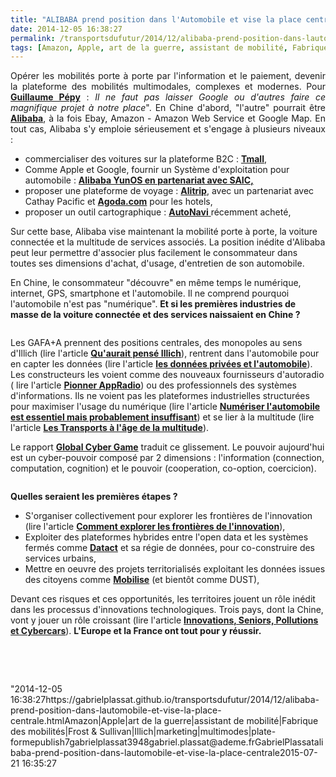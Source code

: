 ```yaml
---
title: "ALIBABA prend position dans l'Automobile et vise la place centrale"
date: 2014-12-05 16:38:27
permalink: /transportsdufutur/2014/12/alibaba-prend-position-dans-lautomobile-et-vise-la-place-centrale.html
tags: [Amazon, Apple, art de la guerre, assistant de mobilité, Fabrique des mobilités, Frost & Sullivan, Illich, marketing, multimodes, plate-forme]
---
```


<p style="text-align: justify">Opérer les mobilités porte à porte par l'information et le paiement, devenir la plateforme des mobilités multimodales, complexes et modernes. Pour <a href="http://www.lesechos.fr/27/09/2013/LesEchos/21531-078-ECH_--excellence-2020----le-plan-de-guillaume-pepy-pour-la-sncf-de-demain.htm" target="_blank"><strong>Guillaume Pépy</strong></a> : <em>Il ne faut pas laisser Google ou d'autres faire ce magnifique projet à notre place</em>". En Chine d'abord, "l'autre" pourrait être <a href=""http://www.alibabagroup.com/en/about/businesses"" target=""_blank""><strong>Alibaba</strong></a>, à la fois Ebay, Amazon - Amazon Web Service et Google Map. En tout cas, Alibaba s'y emploie sérieusement et s'engage à plusieurs niveaux :</p> <ul> <li>commercialiser des voitures sur la plateforme B2C : <a href=""http://detail.tmall.com/item.htm?spm=a220m.1000858.1000725.1.F7xBDf&id=42215730141&skuId=87292580284&cat_id=50106137&rn=558dc4c67d8b2e73344c7d8542027811&user_id=2249365476&is_b=1"" target=""_blank""><strong>Tmall</strong></a>,</li> <li>Comme Apple et Google, fournir un Système d'exploitation pour automobile : <a href=""http://french.xinhuanet.com/science/2014-10/29/c_133750941.htm"" target=""_blank""><strong>Alibaba YunOS en partenariat avec SAIC,</strong></a></li> <li>proposer une plateforme de voyage : <a href=""http://www.veilleinfotourisme.fr/alitrip-le-site-internet-de-voyage-d-alibaba-alibaba-group-announces-new-alitrip-brand-and-domain-name-shares-strategy-to-enhance-online-travel-business-131431.kjsp"" target=""_blank""><strong>Alitrip</strong></a>, avec un partenariat avec Cathay Pacific et <a href=""http://www.agoda.com/"" target=""_blank""><strong>Agoda.com</strong></a> pour les hotels,</li> <li>proposer un outil cartographique : <a href=""http://www.reuters.com/article/2014/04/11/us-autonavi-deals-alibaba-group-idUSBREA3A15620140411"" target=""_blank""><strong>AutoNavi</strong> </a>récemment acheté,</li> </ul> <p style=""text-align: justify"">Sur cette base, Alibaba vise maintenant la mobilité porte à porte, la voiture connectée et la multitude de services associés. La position inédite d'Alibaba peut leur permettre d'associer plus facilement le consommateur dans toutes ses dimensions d'achat, d'usage, d'entretien de son automobile.</p> <p style=""text-align: justify"">En Chine, le consommateur "découvre" en même temps le numérique, internet, GPS, smartphone et l'automobile. Il ne comprend pourquoi l'automobile n'est pas "numérique". <strong>Et si les premières industries de masse de la voiture connectée et des services naissaient en Chine ? </strong></p> <p style=""text-align: justify""><a class=""asset-img-link"" href="https://gabrielplassat.github.io/transportsdufutur/wp-content/uploads/sites/6/old/6a0120a66d2ad4970b01b8d0a22d4a970c-pi.png""><img alt=""Saic_alibaba"" border=""0"" class=""asset  asset-image at-xid-6a0120a66d2ad4970b01b8d0a22d4a970c img-responsive"" src=""/wp-content/uploads/sites/6/old/6a0120a66d2ad4970b01b8d0a22d4a970c-800wi.png"" style=""margin-left: automargin-right: auto"" title=""Saic_alibaba"" /></a></p>  <!--more-->  <p style=""text-align: justify"">Les GAFA+A prennent des positions centrales, des monopoles au sens d'Illich (lire l'article <a href="https://gabrielplassat.github.io/transportsdufutur/2014/07/quaurait-pense-illich-du-monopole-des-gafa.html"" target=""_blank""><strong>Qu'aurait pensé Illich</strong></a>), rentrent dans l'automobile pour en capter les données (lire l'article <a href="https://gabrielplassat.github.io/transportsdufutur/2014/11/donnees-privees-et-automobile.html"" target=""_blank""><strong>les données privées et l'automobile</strong></a>). Les constructeurs les voient comme des nouveaux fournisseurs d'autoradio ( lire l'article <a href=""http://techcrunch.com/2014/12/01/pioneer-appradio-4-with-apple-carplay-review/?ncid=rss&utm_source=feedburner&utm_medium=feed&utm_campaign=Feed%3A+Techcrunch+%28TechCrunch%29"" target=""_blank""><strong>Pionner AppRadio</strong></a>) ou des professionnels des systèmes d'informations. Ils ne voient pas les plateformes industrielles structurées pour maximiser l'usage du numérique (lire l'article <a href="https://gabrielplassat.github.io/transportsdufutur/2014/07/numeriser-lautomobile-est-essentiel-mais-largement-insuffisant.html"" target=""_blank""><strong>Numériser l'automobile est essentiel mais probablement insuffisant</strong></a>) et se lier à la multitude (lire l'article <a href="https://gabrielplassat.github.io/transportsdufutur/2013/02/les-transports-a-lage-de-la-multitude.html"" target=""_blank""><strong>Les Transports à l'âge de la multitude</strong></a>).</p> <p style=""text-align: justify"">Le rapport <a href=""http://www.da.mod.uk/da-news/the-global-cyber-game-the-defence-academy-cyber-inquiry-report/"" target=""_blank""><strong>Global Cyber Game</strong></a> traduit ce glissement. Le pouvoir aujourd'hui est un cyber-pouvoir composé par 2 dimensions : l'information (connection, computation, cognition) et le pouvoir (cooperation, co-option, coercicion).</p> <p><a class=""asset-img-link"" href="https://gabrielplassat.github.io/transportsdufutur/wp-content/uploads/sites/6/old/6a0120a66d2ad4970b01b7c71844c9970b-pi.png""><img alt=""Cybergame"" border=""0"" class=""asset  asset-image at-xid-6a0120a66d2ad4970b01b7c71844c9970b image-full img-responsive"" src=""/wp-content/uploads/sites/6/old/6a0120a66d2ad4970b01b7c71844c9970b-800wi.png"" style=""margin-left: automargin-right: auto"" title=""Cybergame"" /></a></p> <p style=""text-align: justify""><strong>Quelles seraient les premières étapes ?</strong></p> <ul> <li>S'organiser collectivement pour explorer les frontières de l'innovation (lire l'article <a href="https://gabrielplassat.github.io/transportsdufutur/2014/08/comment-explorer-les-frontieres-de-linnovation.html"" target=""_blank""><strong>Comment explorer les frontières de l'innovation</strong></a>),</li> <li>Exploiter des plateformes hybrides entre l'open data et les systèmes fermés comme <a href=""http://fr.slideshare.net/Datact"" target=""_blank""><strong>Datact</strong></a> et sa régie de données, pour co-construire des services urbains,</li> <li>Mettre en oeuvre des projets territorialisés exploitant les données issues des citoyens comme <a href=""http://www.groupechronos.org/projets/chantiers/mobi-lise-ameliorer-les-mobilites-par-les-contributions-communautaires"" target=""_blank""><strong>Mobilise</strong></a> (et bientôt comme DUST),</li> </ul> <p style=""text-align: justify"">Devant ces risques et ces opportunités, les territoires jouent un rôle inédit dans les processus d'innovations technologiques. Trois pays, dont la Chine, vont y jouer un rôle croissant (lire l'article <a href="https://gabrielplassat.github.io/transportsdufutur/2014/07/innovations-seniors-pollution-et-cybercars.html"" target=""_blank""><strong>Innovations, Seniors, Pollutions et Cybercars</strong></a>). <strong>L'Europe et la France ont tout pour y réussir.</strong></p> <p style=""text-align: justify""> </p> <p style=""text-align: justify""> </p>"2014-12-05 16:38:27https://gabrielplassat.github.io/transportsdufutur/2014/12/alibaba-prend-position-dans-lautomobile-et-vise-la-place-centrale.htmlAmazon|Apple|art de la guerre|assistant de mobilité|Fabrique des mobilités|Frost & Sullivan|Illich|marketing|multimodes|plate-formepublish7gabrielplassat3948gabriel.plassat@ademe.frGabrielPlassatalibaba-prend-position-dans-lautomobile-et-vise-la-place-centrale2015-07-21 16:35:27
